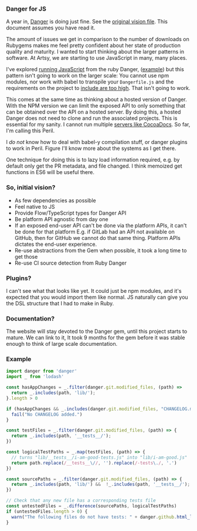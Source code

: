 ### Danger for JS

A year in, [Danger](https://github.com/danger/danger) is doing just fine. See the [original vision file](https://github.com/danger/danger/blob/master/VISION.md). This document assumes you have read it. 

The amount of issues we get in comparison to the number of downloads on Rubygems makes me feel pretty confident about her state of production quality and maturity. I wanted to start thinking about the larger patterns in software. At Artsy, we are starting to use JavaScript in many, many places.

I've explored [running JavaScript](https://github.com/danger/danger/pull/423) from the ruby Danger, ([example](https://github.com/artsy/emission/blob/d58b3d57bf41100e3cce3c2c1b1c4d6c19581a68/Dangerfile.js)) but this pattern isn't going to work on the larger scale: You cannot use npm modules, nor work with babel to transpile your `Dangerfile.js` and the requirements on the project to [include are too high](https://github.com/artsy/emission/pull/233). That isn't going to work.

This comes at the same time as thinking about a hosted version of Danger. With the NPM version we can limit the exposed API to only something that can be obtained over the API on a hosted server. By doing this, a hosted Danger does not need to clone and run the associated projects. This is essential for my sanity. I cannot run multiple [servers like CocoaDocs](http://cocoadocs.org). So far, I'm calling this Peril. 

I _do not_ know how to deal with babel-y compilation stuff, or danger plugins to work in Peril. Figure I'll know more about the systems as I get there.  

One technique for doing this is to lazy load information required, e.g. by default only get the PR metadata, and file changed. I think memoized get functions in ES6 will be useful there. 

### So, initial vision?

* As few dependencies as possible
* Feel native to JS
* Provide Flow/TypeScript types for Danger API
* Be platform API agnostic from day one
* If an exposed end-user API can't be done via the platform APIs, it can't be done for that platform
  E.g. if GitLab had an API not available on GitHub, then for GitHub we cannot do that same thing. Platform APIs dictates the end-user experience.
* Re-use abstractions from the Gem when possible, it took a long time to get those
* Re-use CI source detection from Ruby Danger

### Plugins?

I can't see what that looks like yet. It could just be npm modules, and it's expected that you would import them like normal. JS naturally can give you the DSL structure that I had to make in Ruby.

### Documentation?

The website will stay devoted to the Danger gem, until this project starts to mature. We can link to it, It took 9 months for the gem before it was stable enough to think of large scale documentation.

### Example

``` js
import danger from 'danger'
import _ from 'lodash'

const hasAppChanges = _.filter(danger.git.modified_files, (path) =>
  return _.includes(path, 'lib/');
}.length > 0

if (hasAppChanges && _.includes(danger.git.modified_files, "CHANGELOG.md") === false) {
  fail("No CHANGELOG added.")
}

const testFiles = _.filter(danger.git.modified_files, (path) => {
  return _.includes(path, '__tests__/');
})

const logicalTestPaths = _.map(testFiles, (path) => {
  // turns "lib/__tests__/i-am-good-tests.js" into "lib/i-am-good.js"
  return path.replace(/__tests__\//, '').replace(/-tests\./, '.')
})

const sourcePaths = _.filter(danger.git.modified_files, (path) => {
  return _.includes(path, 'lib/') &&  !_.includes(path, '__tests__/');
})

// Check that any new file has a corresponding tests file
const untestedFiles = _.difference(sourcePaths, logicalTestPaths)
if (untestedFiles.length > 0) {
  warn("The following files do not have tests: " + danger.github.html_link(untestedFiles))
}
```